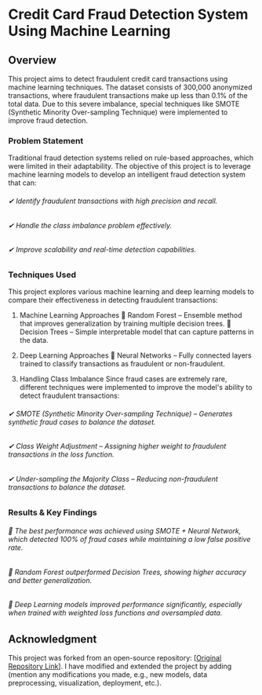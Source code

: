 # Credit Card Fraud Detection System Using Machine Learning
## Overview
This project aims to detect fraudulent credit card transactions using machine learning techniques. The dataset consists of 300,000 anonymized transactions, where fraudulent transactions make up less than 0.1% of the total data. Due to this severe imbalance, special techniques like SMOTE (Synthetic Minority Over-sampling Technique) were implemented to improve fraud detection.

### Problem Statement
Traditional fraud detection systems relied on rule-based approaches, which were limited in their adaptability. The objective of this project is to leverage machine learning models to develop an intelligent fraud detection system that can:
###### ✔ Identify fraudulent transactions with high precision and recall.
###### ✔ Handle the class imbalance problem effectively.
###### ✔ Improve scalability and real-time detection capabilities.

### Techniques Used
This project explores various machine learning and deep learning models to compare their effectiveness in detecting fraudulent transactions:

1. Machine Learning Approaches
🔹 Random Forest – Ensemble method that improves generalization by training multiple decision trees.
🔹 Decision Trees – Simple interpretable model that can capture patterns in the data.

2. Deep Learning Approaches
🔹 Neural Networks – Fully connected layers trained to classify transactions as fraudulent or non-fraudulent.

3. Handling Class Imbalance
Since fraud cases are extremely rare, different techniques were implemented to improve the model's ability to detect fraudulent transactions:
###### ✔ SMOTE (Synthetic Minority Over-sampling Technique) – Generates synthetic fraud cases to balance the dataset.
###### ✔ Class Weight Adjustment – Assigning higher weight to fraudulent transactions in the loss function.
###### ✔ Under-sampling the Majority Class – Reducing non-fraudulent transactions to balance the dataset.

### Results & Key Findings
###### 📌 The best performance was achieved using SMOTE + Neural Network, which detected 100% of fraud cases while maintaining a low false positive rate.
###### 📌 Random Forest outperformed Decision Trees, showing higher accuracy and better generalization.
###### 📌 Deep Learning models improved performance significantly, especially when trained with weighted loss functions and oversampled data.

## Acknowledgment
This project was forked from an open-source repository: [[Original Repository Link](https://github.com/LaurentVeyssier/Credit-Card-fraud-detection-using-Machine-Learning)]. I have modified and extended the project by adding (mention any modifications you made, e.g., new models, data preprocessing, visualization, deployment, etc.).

